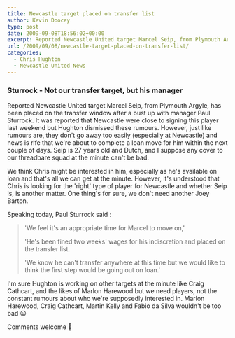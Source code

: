 ```yaml
---
title: Newcastle target placed on transfer list
author: Kevin Doocey
type: post
date: 2009-09-08T18:56:02+00:00
excerpt: Reported Newcastle United target Marcel Seip, from Plymouth Argyle, has been placed on the transfer window after ..
url: /2009/09/08/newcastle-target-placed-on-transfer-list/
categories:
  - Chris Hughton
  - Newcastle United News
---
```


### Sturrock - Not our transfer target, but his manager

Reported Newcastle United target Marcel Seip, from Plymouth Argyle, has been placed on the transfer window after a bust up with manager Paul Sturrock. It was reported that Newcastle were close to signing this player last weekend but Hughton dismissed these rumours. However, just like rumours are, they don't go away too easily (especially at Newcastle) and news is rife that we're about to complete a loan move for him within the next couple of days. Seip is 27 years old and Dutch, and I suppose any cover to our threadbare squad at the minute can't be bad.

We think Chris might be interested in him, especially as he's available on loan and that's all we can get at the minute. However, it's understood that Chris is looking for the 'right' type of player for Newcastle and whether Seip is, is another matter. One thing's for sure, we don't need another Joey Barton.

Speaking today, Paul Sturrock said :

> 'We feel it's an appropriate time for Marcel to move on,'
>
> 'He's been fined two weeks' wages for his indiscretion and placed on the transfer list.
>
> 'We know he can't transfer anywhere at this time but we would like to think the first step would be going out on loan.'

I'm sure Hughton is working on other targets at the minute like Craig Cathcart, and the likes of Marlon Harewood but we need players, not the constant rumours about who we're supposedly interested in. Marlon Harewood, Craig Cathcart, Martin Kelly and Fabio da Silva wouldn't be too bad 😀

Comments welcome 🙂
